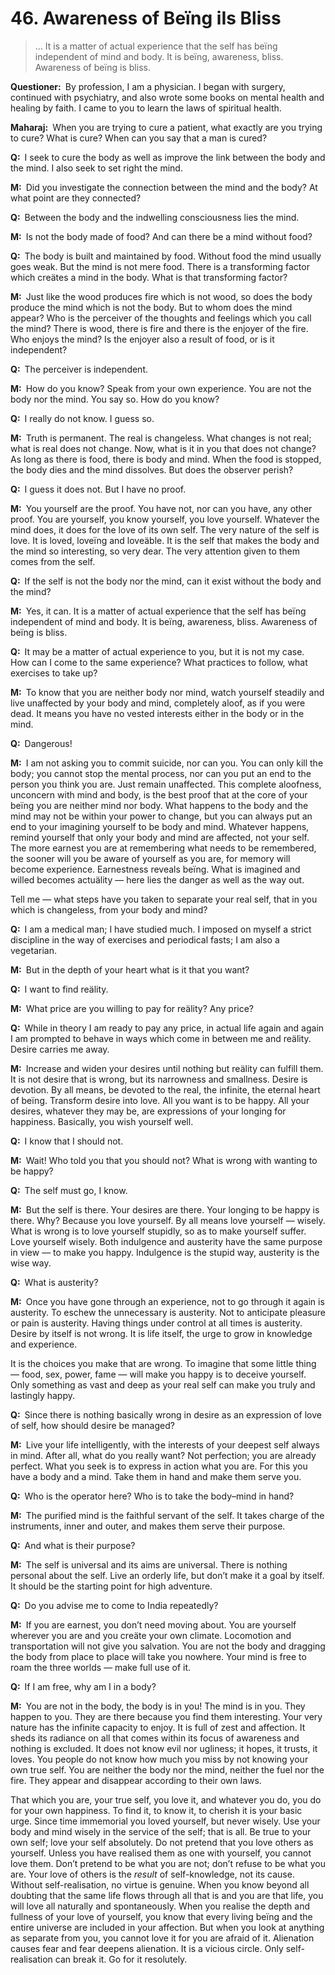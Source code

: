 # 46. Awareness of Beïng iIs Bliss

>… It is a matter of actual experience that the self has beïng independent of mind and body. 
It is beïng, awareness, bliss. 
Awareness of beïng is bliss.

**Questioner:**&ensp;By profession, I am a physician. 
I began with surgery, continued with psychiatry, and also wrote some books on mental health and healing by faith. 
I came to you to learn the laws of spiritual health.

**Maharaj:**&ensp;When you are trying to cure a patient, what exactly are you trying to cure? 
What is cure? 
When can you say that a man is cured?

**Q:**&ensp;I seek to cure the body as well as improve the link between the body and the mind. 
I also seek to set right the mind.

**M:**&ensp;Did you investigate the connection between the mind and the body? 
At what point are they connected?

**Q:**&ensp;Between the body and the indwelling consciousness lies the mind.

**M:**&ensp;Is not the body made of food? 
And can there be a mind without food?

**Q:**&ensp;The body is built and maintained by food. 
Without food the mind usually goes weak. 
But the mind is not mere food. 
There is a transforming factor which creätes a mind in the body. 
What is that transforming factor?

**M:**&ensp;Just like the wood produces fire which is not wood, so does the body produce the mind which is not the body. 
But to whom does the mind appear? 
Who is the perceiver of the thoughts and feelings which you call the mind? 
There is wood, there is fire and there is the enjoyer of the fire. 
Who enjoys the mind? 
Is the enjoyer also a result of food, or is it independent?

**Q:**&ensp;The perceiver is independent.

**M:**&ensp;How do you know? 
Speak from your own experience. 
You are not the body nor the mind. 
You say so. 
How do you know?

**Q:**&ensp;I really do not know. 
I guess so.

**M:**&ensp;Truth is permanent. 
The real is changeless. 
What changes is not real; what is real does not change. 
Now, what is it in you that does not change? 
As long as there is food, there is body and mind. 
When the food is stopped, the body dies and the mind dissolves. 
But does the observer perish?

**Q:**&ensp;I guess it does not. 
But I have no proof.

**M:**&ensp;You yourself are the proof. 
You have not, nor can you have, any other proof. 
You are yourself, you know yourself, you love yourself. 
Whatever the mind does, it does for the love of its own self. 
The very nature of the self is love. 
It is loved, loveïng and loveäble. 
It is the self that makes the body and the mind so interesting, so very dear. 
The very attention given to them comes from the self.

**Q:**&ensp;If the self is not the body nor the mind, can it exist without the body and the mind?

**M:**&ensp;Yes, it can. 
It is a matter of actual experience that the self has beïng independent of mind and body. 
It is beïng, awareness, bliss. 
Awareness of beïng is bliss.

**Q:**&ensp;It may be a matter of actual experience to you, but it is not my case. 
How can I come to the same experience? 
What practices to follow, what exercises to take up?

**M:**&ensp;To know that you are neither body nor mind, watch yourself steadily and live unaffected by your body and mind, completely aloof, as if you were dead. 
It means you have no vested interests either in the body or in the mind.

**Q:**&ensp;Dangerous!

**M:**&ensp;I am not asking you to commit suicide, nor can you. 
You can only kill the body; you cannot stop the mental process, nor can you put an end to the person you think you are. 
Just remain unaffected. 
This complete aloofness, unconcern with mind and body, is the best proof that at the core of your beïng you are neither mind nor body. 
What happens to the body and the mind may not be within your power to change, but you can always put an end to your imagining yourself to be body and mind. 
Whatever happens, remind yourself that only your body and mind are affected, not your self. 
The more earnest you are at remembering what needs to be remembered, the sooner will you be aware of yourself as you are, for memory will become experience. 
Earnestness reveals beïng. 
What is imagined and willed becomes actuälity — here lies the danger as well as the way out. 

Tell me — what steps have you taken to separate your real self, that in you which is changeless, from your body and mind?

**Q:**&ensp;I am a medical man; I have studied much. 
I imposed on myself a strict discipline in the way of exercises and periodical fasts; I am also a vegetarian.

**M:**&ensp;But in the depth of your heart what is it that you want?

**Q:**&ensp;I want to find reälity.

**M:**&ensp;What price are you willing to pay for reälity? 
Any price?

**Q:**&ensp;While in theory I am ready to pay any price, in actual life again and again I am prompted to behave in ways which come in between me and reälity. 
Desire carries me away.

**M:**&ensp;Increase and widen your desires until nothing but reälity can fulfill them. 
It is not desire that is wrong, but its narrowness and smallness. 
Desire is devotion. 
By all means, be devoted to the real, the infinite, the eternal heart of beïng. 
Transform desire into love. 
All you want is to be happy. 
All your desires, whatever they may be, are expressions of your longing for happiness. 
Basically, you wish yourself well.

**Q:**&ensp;I know that I should not.

**M:**&ensp;Wait! 
Who told you that you should not? 
What is wrong with wanting to be happy?

**Q:**&ensp;The self must go, I know.

**M:**&ensp;But the self is there. 
Your desires are there. 
Your longing to be happy is there. 
Why? 
Because you love yourself. 
By all means love yourself — wisely. 
What is wrong is to love yourself stupidly, so as to make yourself suffer. 
Love yourself wisely. 
Both indulgence and austerity have the same purpose in view — to make you happy. 
Indulgence is the stupid way, austerity is the wise way.

**Q:**&ensp;What is austerity?

**M:**&ensp;Once you have gone through an experience, not to go through it again is austerity. 
To eschew the unnecessary is austerity. 
Not to anticipate pleasure or pain is austerity. 
Having things under control at all times is austerity. 
Desire by itself is not wrong. 
It is life itself, the urge to grow in knowledge and experience. 

It is the choices you make that are wrong. 
To imagine that some little thing — food, sex, power, fame — will make you happy is to deceive yourself. 
Only something as vast and deep as your real self can make you truly and lastingly happy.

**Q:**&ensp;Since there is nothing basically wrong in desire as an expression of love of self, how should desire be managed?

**M:**&ensp;Live your life intelligently, with the interests of your deepest self always in mind. 
After all, what do you really want? 
Not perfection; you are already perfect. 
What you seek is to express in action what you are. 
For this you have a body and a mind. 
Take them in hand and make them serve you.

**Q:**&ensp;Who is the operator here? 
Who is to take the body–mind in hand?

**M:**&ensp;The purified mind is the faithful servant of the self. 
It takes charge of the instruments, inner and outer, and makes them serve their purpose.

**Q:**&ensp;And what is their purpose?

**M:**&ensp;The self is universal and its aims are universal. 
There is nothing personal about the self. 
Live an orderly life, but don’t make it a goal by itself. 
It should be the starting point for high adventure.

**Q:**&ensp;Do you advise me to come to India repeatedly?

**M:**&ensp;If you are earnest, you don’t need moving about. 
You are yourself wherever you are and you creäte your own climate. 
Locomotion and transportation will not give you salvation. 
You are not the body and dragging the body from place to place will take you nowhere. 
Your mind is free to roam the three worlds — make full use of it.

**Q:**&ensp;If I am free, why am I in a body?

**M:**&ensp;You are not in the body, the body is in you! 
The mind is in you. 
They happen to you. 
They are there because you find them interesting. 
Your very nature has the infinite capacity to enjoy. 
It is full of zest and affection. 
It sheds its radiance on all that comes within its focus of awareness and nothing is excluded. 
It does not know evil nor ugliness; it hopes, it trusts, it loves. 
You people do not know how much you miss by not knowing your own true self. 
You are neither the body nor the mind, neither the fuel nor the fire. 
They appear and disappear according to their own laws. 

That which you are, your true self, you love it, and whatever you do, you do for your own happiness. 
To find it, to know it, to cherish it is your basic urge. 
Since time immemorial you loved yourself, but never wisely. 
Use your body and mind wisely in the service of the self; that is all. 
Be true to your own self; love your self absolutely. 
Do not pretend that you love others as yourself. 
Unless you have realised them as one with yourself, you cannot love them. 
Don’t pretend to be what you are not; don’t refuse to be what you are. 
Your love of others is the *result* of self-knowledge, not its cause. 
Without self-realisation, no virtue is genuine. 
When you know beyond all doubting that the same life flows through all that is and you are that life, you will love all naturally and spontaneously. 
When you realise the depth and fullness of your love of yourself, you know that every living beïng and the entire universe are included in your affection. 
But when you look at anything as separate from you, you cannot love it for you are afraid of it. 
Alienation causes fear and fear deepens alienation. 
It is a vicious circle. 
Only self-realisation can break it. 
Go for it resolutely.
